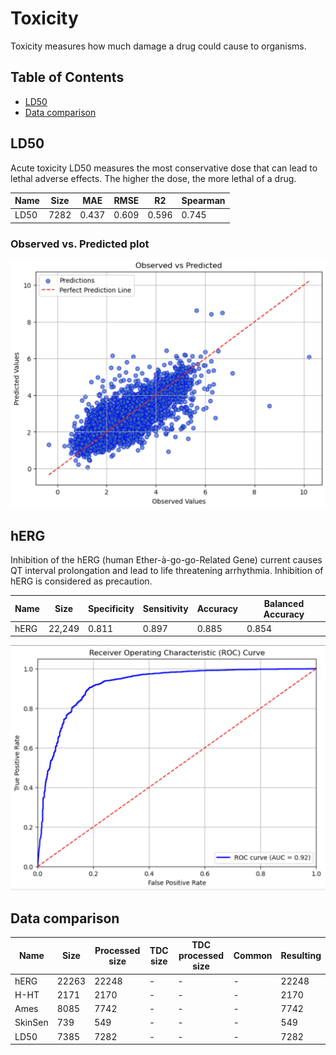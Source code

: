 # Toxicity

Toxicity measures how much damage a drug could cause to organisms.

## Table of Contents

- [LD50](#ld50)
- [Data comparison](#data-comparison)

## LD50

Acute toxicity LD50 measures the most conservative dose that can lead to lethal adverse effects. The higher the dose, the more lethal of a drug.

| Name | Size | MAE | RMSE | R2 | Spearman |
|-|-|-|-|-|-|
| LD50 | 7282 | 0.437 | 0.609 | 0.596 | 0.745 |

### Observed vs. Predicted plot

![LD50 Observed vs. Predicted plot](../../images/ld50_observed_vs_pred.png)

## hERG

Inhibition of the hERG (human Ether-à-go-go-Related Gene) current causes QT interval prolongation and lead to life threatening arrhythmia. Inhibition of hERG is considered as precaution.

| Name | Size | Specificity | Sensitivity | Accuracy | Balanced Accuracy |
|-|-|-|-|-|-|
| hERG | 22,249 | 0.811 | 0.897 | 0.885 |  0.854  |

![hERG](../../images/herg.png)

## Data comparison

| Name | Size | Processed size | TDC size | TDC processed size | Common | Resulting |
|-|-|-|-|-|-|-|
| hERG | 22263 | 22248 | - | - | - | 22248 |
| H-HT | 2171 | 2170 | - | - | - | 2170 |
| Ames | 8085 | 7742 | - | - | - | 7742 |
| SkinSen | 739 | 549 | - | - | - | 549 |
| LD50 | 7385 | 7282 | - | - | - | 7282 |
